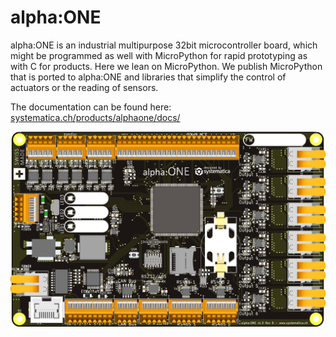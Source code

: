 alpha:ONE
=========

alpha:ONE is an industrial multipurpose 32bit microcontroller board, which might be programmed as well with MicroPython for rapid prototyping as with C for products.
Here we lean on MicroPython. We publish MicroPython that is ported to alpha:ONE and libraries that simplify the control of actuators or the reading of sensors. 

The documentation can be found here: [systematica.ch/products/alphaone/docs/](http://www.systematica.ch/products/alphaone/docs/)

<p align="center">
  <img src="https://github.com/systematica-gmbh/alphaONE/blob/main/docs/img/alphaone.png" alt="alphaONE"/>
</p>
